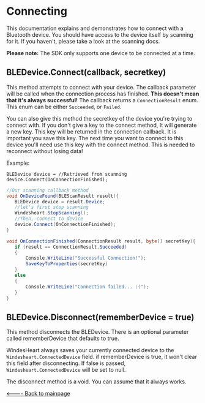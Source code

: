 # Connecting
This documentation explains and demonstrates how to connect with a Bluetooth device. You should have access to the device itself by scanning for it. If you haven't, please take a look at the scanning docs.

**Please note:** The SDK only supports one device to be connected at a time.

## BLEDevice.Connect(callback, secretkey)
This method attempts to connect with your device. The callback parameter will be called when the connection process has finished. **This doesn't mean that it's always successful!**
The callback returns a `ConnectionResult` enum. This enum can be either `Succeeded`, or `Failed`.

You can also give this method the secretkey of the device you're trying to connect with. If you don't give a key to the connect method, It will generate a new key. This key will be returned in the connection callback. It is important you save this key. The next time you want to connect to this device you'll need use this key with the connect method. This is needed to reconnect without losing data! 

Example:
```
BLEDevice device = //Retrieved from scanning
device.Connect(OnConnectionFinished);
```
```csharp
//Our scanning callback method
void OnDeviceFound(BLEScanResult result){
   BLEDevice device = result.Device;
   //let's first stop scanning
   Windesheart.StopScanning();
   //Then, connect to device
   device.Connect(OnConnectionFinished);
}

void OnConnectionFinished(ConnectionResult result, byte[] secretKey){
   if (result == ConnectionResult.Succeeded)
   {
       Console.WriteLine("Successful Connection!");
       SaveKeyToProperties(secretKey)
   }
   else
   {
       Console.WriteLine("Connection failed... :(");
   }
}
```

## BLEDevice.Disconnect(rememberDevice = true)
This method disconnects the BLEDevice. There is an optional parameter called rememberDevice that defaults to true.

WindesHeart always saves your currently connected device to the `Windesheart.ConnectedDevice` field. if rememberDevice is true, it won't clear this field after disconnecting. If false is passed, `Windesheart.ConnectedDevice` will be set to null.

The disconnect method is a void. You can assume that it always works.

[<---- Back to mainpage](https://github.com/ictinnovaties-zorg/openwindesheart-demo)